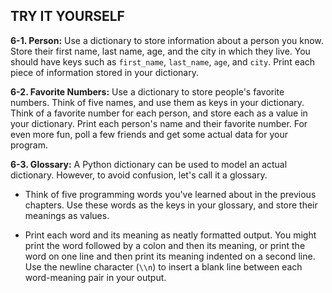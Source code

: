 
TRY IT YOURSELF
---------------

<a id="#ch6exe1"></a>**6-1. Person:** Use a dictionary to store information about
a person you know. Store their first name, last name, age, and the city
in which they live. You should have keys such as `first_name`,
`last_name`, `age`, and `city`. Print each
piece of information stored in your dictionary.

<a id="#ch6exe2"></a>**6-2. Favorite Numbers:** Use a dictionary to store
people's favorite numbers. Think of five names, and use them as keys in
your dictionary. Think of a favorite number for each person, and store
each as a value in your dictionary. Print each person's name and their
favorite number. For even more fun, poll a few friends and get some
actual data for your program.

<a id="#ch6exe3"></a>**6-3. Glossary:** A Python dictionary can be used to model
an actual dictionary. However, to avoid confusion, let's call it a
glossary.

 - Think of five programming words you've learned about in the previous
chapters. Use these words as the keys in your glossary, and store their
meanings as values.

 - Print each word and its meaning as neatly formatted output. You might
print the word followed by a colon and then its meaning, or print the
word on one line and then print its meaning indented on a second line.
Use the newline character (`\\n`) to insert a blank line
between each word-meaning pair in your output.
